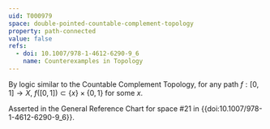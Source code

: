 ```yaml
---
uid: T000979
space: double-pointed-countable-complement-topology
property: path-connected
value: false
refs:
  - doi: 10.1007/978-1-4612-6290-9_6
    name: Counterexamples in Topology
---
```

By logic similar to the Countable Complement Topology, for any path $f:[0,1] \rightarrow X$, $f([0,1]) \subset \{x\} \times \{0,1\}$ for some $x$.

Asserted in the General Reference Chart for space #21 in
{{doi:10.1007/978-1-4612-6290-9_6}}.
